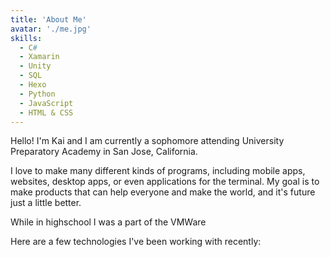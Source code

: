 ```yaml
---
title: 'About Me'
avatar: './me.jpg'
skills:
  - C#
  - Xamarin
  - Unity
  - SQL
  - Hexo
  - Python
  - JavaScript
  - HTML & CSS
---
```


Hello! I'm Kai and I am currently a sophomore attending University Preparatory Academy in San Jose, California.

I love to make many different kinds of programs, including mobile apps, websites, desktop apps, or even applications for the terminal. My goal is to make products that can help everyone and make the world, and it's future just a little better.

While in highschool I was a part of the VMWare 

Here are a few technologies I've been working with recently:
